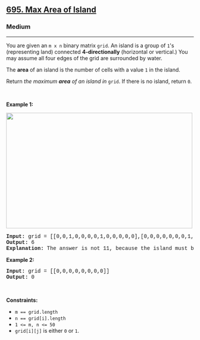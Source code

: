<h2><a href="https://leetcode.com/problems/max-area-of-island/">695. Max Area of Island</a></h2><h3>Medium</h3><hr><div><p>You are given an <code style="font-family: monospace, Bangla919, sans-serif;">m x n</code> binary matrix <code style="font-family: monospace, Bangla919, sans-serif;">grid</code>. An island is a group of <code style="font-family: monospace, Bangla919, sans-serif;">1</code>'s (representing land) connected <strong>4-directionally</strong> (horizontal or vertical.) You may assume all four edges of the grid are surrounded by water.</p>

<p>The <strong>area</strong> of an island is the number of cells with a value <code style="font-family: monospace, Bangla919, sans-serif;">1</code> in the island.</p>

<p>Return <em>the maximum <strong>area</strong> of an island in </em><code style="font-family: monospace, Bangla919, sans-serif;">grid</code>. If there is no island, return <code style="font-family: monospace, Bangla919, sans-serif;">0</code>.</p>

<p>&nbsp;</p>
<p><strong>Example 1:</strong></p>
<img alt="" src="https://assets.leetcode.com/uploads/2021/05/01/maxarea1-grid.jpg" style="width: 500px; height: 310px;">
<pre style="font-family: SFMono-Regular, Consolas, &quot;Liberation Mono&quot;, Menlo, Courier, monospace, Bangla919, sans-serif;"><strong>Input:</strong> grid = [[0,0,1,0,0,0,0,1,0,0,0,0,0],[0,0,0,0,0,0,0,1,1,1,0,0,0],[0,1,1,0,1,0,0,0,0,0,0,0,0],[0,1,0,0,1,1,0,0,1,0,1,0,0],[0,1,0,0,1,1,0,0,1,1,1,0,0],[0,0,0,0,0,0,0,0,0,0,1,0,0],[0,0,0,0,0,0,0,1,1,1,0,0,0],[0,0,0,0,0,0,0,1,1,0,0,0,0]]
<strong>Output:</strong> 6
<strong>Explanation:</strong> The answer is not 11, because the island must be connected 4-directionally.
</pre>

<p><strong>Example 2:</strong></p>

<pre style="font-family: SFMono-Regular, Consolas, &quot;Liberation Mono&quot;, Menlo, Courier, monospace, Bangla919, sans-serif;"><strong>Input:</strong> grid = [[0,0,0,0,0,0,0,0]]
<strong>Output:</strong> 0
</pre>

<p>&nbsp;</p>
<p><strong>Constraints:</strong></p>

<ul>
	<li><code style="font-family: monospace, Bangla919, sans-serif;">m == grid.length</code></li>
	<li><code style="font-family: monospace, Bangla919, sans-serif;">n == grid[i].length</code></li>
	<li><code style="font-family: monospace, Bangla919, sans-serif;">1 &lt;= m, n &lt;= 50</code></li>
	<li><code style="font-family: monospace, Bangla919, sans-serif;">grid[i][j]</code> is either <code style="font-family: monospace, Bangla919, sans-serif;">0</code> or <code style="font-family: monospace, Bangla919, sans-serif;">1</code>.</li>
</ul>
</div>